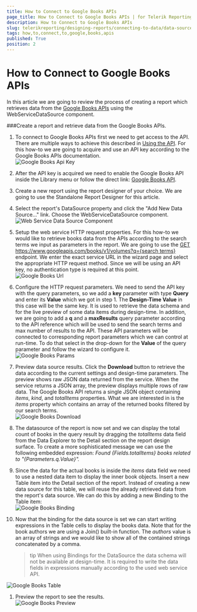 ```yaml
---
title: How to Connect to Google Books APIs
page_title: How to Connect to Google Books APIs | for Telerik Reporting Documentation
description: How to Connect to Google Books APIs
slug: telerikreporting/designing-reports/connecting-to-data/data-source-components/webservicedatasource-component/how-to-connect-to-google-books-apis
tags: how,to,connect,to,google,books,apis
published: True
position: 2
---
```


# How to Connect to Google Books APIs



In this article we are going to review the process of creating a report which retrieves data from the         [Google Books APIs](https://developers.google.com/books/)         using the WebServiceDataSource component.       

###Create a report and retrieve data from the Google Books APIs.

1. To connect to Google Books APIs first we need to get access to the API. There are multiple ways to achieve this described in               [Using the API](https://developers.google.com/books/docs/v1/using).               For this how-to we are going to acquire and use an API key according to the Google Books APIs documentation.               
  ![Google Books Api Key](images/DataSources/GoogleBooksApiKey.png)

1. After the API key is acquired we need to enable the Google Books API inside the Library menu or follow the direct link:               [Google Books API](https://console.developers.google.com/apis/library/books.googleapis.com).             

1. Create a new report using the report designer of your choice. We are going to use the Standalone Report Designer for this article.

1. Select the report's DataSource property and click the "Add New Data Source..." link. Choose the WebServiceDataSource component.               
  ![Web Service Data Source Component](images/DataSources/WebServiceDataSourceComponent.png)

1. Setup the web service HTTP request properties. For this how-to we would like to retrieve books data from the APIs according to               the search terms we input as parameters in the report. We are going to use the               [GET https://www.googleapis.com/books/v1/volumes?q={search terms}](https://developers.google.com/books/docs/v1/reference/volumes/list) endpoint.               We enter the exact service URL in the wizard page and select the appropriate HTTP request method.               Since we will be using an API key, no authentication type is required at this point.               
  ![Google Books Url](images/DataSources/GoogleBooksUrl.png)

1. Configure the HTTP request parameters. We need to send the API key with the query parameters, so we add a __key__               parameter with type __Query__ and enter its __Value__ which we got in step 1. The __Design-Time Value__ in this case               will be the same key. It is used to retrieve the data schema and for the live preview of some data items during design-time.               In addition, we are going to add a __q__ and a __maxResults__ query parameter according to the API reference which will be used to send the               search terms and max number of results to the API. These API parameters will be connected to corresponding report parameters               which we can control at run-time. To do that select __<New Report Parameter>__ in the drop-down for the __Value__ of the query               parameter and follow the wizard to configure it.               
  ![Google Books Params](images/DataSources/GoogleBooksParams.png)

1. Preview data source results. Click the __Download__ button to retrieve the data according to the current settings and design-time parameters.               The preview shows raw JSON data returned from the service. When the service returns a JSON array, the preview displays multiple rows of raw data.               The Google Books API returns a single JSON object containing *items*, *kind*, and               *totalItems* properties. What we are interested in is the *items* property which contains an array of the returned books               filtered by our search terms.               
  ![Google Books Download](images/DataSources/GoogleBooksDownload.png)

1. The datasource of the report is now set and we can display the total count of books in the query result by dragging the *totalItems*               data field from the Data Explorer to the Detail section on the report design surface. To create a more sophisticated message we can use the following embedded expression:                 *Found {Fields.totalItems} books related to "{Parameters.q.Value}".*

1. Since the data for the actual books is inside the *items* data field we need to use a nested data item to display the inner book objects.               Insert a new Table item into the Detail section of the report. Instead of creating a new data source for this table, we will reuse the already retrieved data from the               report's data source. We can do this by adding a new Binding to the Table item:               
  ![Google Books Binding](images/DataSources/GoogleBooksBinding.png)

1. Now that the binding for the data source is set we can start writing expressions in the Table cells to display the books data.               Note that for the book authors we are using a Join() built-in function. The *authors* value is an array of strings and we would like to show all of the               contained strings concatenated by a comma.             

    >tip When using Bindings for the DataSource the data schema will not be available at design-time. It is required to write the data fields in expressions manually                 according to the used web service API.               

  
  ![Google Books Table](images/DataSources/GoogleBooksTable.png)

1. Preview the report to see the results.  
  ![Google Books Preview](images/DataSources/GoogleBooksPreview.png)
